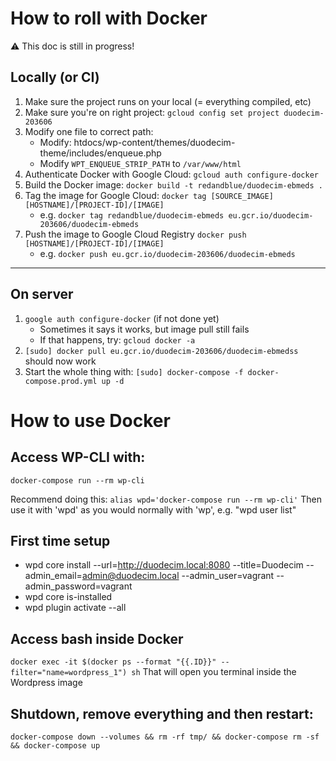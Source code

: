 # How to roll with Docker

⚠️ This doc is still in progress!

## Locally (or CI)

1.  Make sure the project runs on your local (= everything compiled, etc)
2.  Make sure you're on right project: `gcloud config set project duodecim-203606`
3.  Modify one file to correct path:
    * Modify: htdocs/wp-content/themes/duodecim-theme/includes/enqueue.php
    * Modify `WPT_ENQUEUE_STRIP_PATH` to `/var/www/html`
4.  Authenticate Docker with Google Cloud: `gcloud auth configure-docker`
5.  Build the Docker image: `docker build -t redandblue/duodecim-ebmeds .`
6.  Tag the image for Google Cloud: `docker tag [SOURCE_IMAGE] [HOSTNAME]/[PROJECT-ID]/[IMAGE]`
    * e.g. `docker tag redandblue/duodecim-ebmeds eu.gcr.io/duodecim-203606/duodecim-ebmeds`
7.  Push the image to Google Cloud Registry `docker push [HOSTNAME]/[PROJECT-ID]/[IMAGE]`
    * e.g. `docker push eu.gcr.io/duodecim-203606/duodecim-ebmeds`

---

## On server

1.  `google auth configure-docker` (if not done yet)
    * Sometimes it says it works, but image pull still fails
    * If that happens, try: `gcloud docker -a`
2.  `[sudo] docker pull eu.gcr.io/duodecim-203606/duodecim-ebmedss` should now work
3.  Start the whole thing with: `[sudo] docker-compose -f docker-compose.prod.yml up -d`

# How to use Docker

## Access WP-CLI with:

`docker-compose run --rm wp-cli`

Recommend doing this: `alias wpd='docker-compose run --rm wp-cli'`
Then use it with 'wpd' as you would normally with 'wp', e.g. "wpd user list"

## First time setup

* wpd core install --url=http://duodecim.local:8080 --title=Duodecim --admin_email=admin@duodecim.local --admin_user=vagrant --admin_password=vagrant
* wpd core is-installed
* wpd plugin activate --all

## Access bash inside Docker

`docker exec -it $(docker ps --format "{{.ID}}" --filter="name=wordpress_1") sh`
That will open you terminal inside the Wordpress image

## Shutdown, remove everything and then restart:

`docker-compose down --volumes && rm -rf tmp/ && docker-compose rm -sf && docker-compose up`

